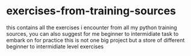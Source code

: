 # exercises-from-training-sources
this contains all the exercises i encounter from all my python training sources, you can also suggest for me beginner to intermidiate task to embark on for practice
this is not one big project but a store of different beginner to intermidiate level exercises
